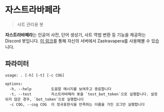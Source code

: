 # 자스트라바페라

> 사트 관리용 봇

**자스트라바페라**는 인공어 사전, 단어 생성기, 사트 역법 변환 등 기능을 제공하는 Discord 봇입니다.
[이 링크](https://discord.com/api/oauth2/authorize?client_id=944526568204681216&permissions=2147483648&scope=bot%20applications.commands)를
통해 자신의 서버에서 Zastravapera를 사용해볼 수 있습니다.

## 파라미터

```
usage: . [-h] [-t] [-c COG]

options:
  -h, --help         도움말 메시지를 보여주고 종료합니다
  -t, --test         자스트라바페라 봇을 `test_bot_token`으로 실행합니다. 설정되지 않은 경우, `bot_token`으로 실행합니다
  -c COG, --cog COG  이 정규표현식을 만족하는 이름을 가진 코그만 실행합니다
```
